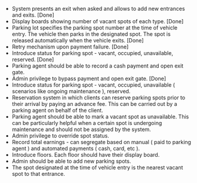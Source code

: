 * System presents an exit when asked and allows to add new entrances and exits. [Done]
* Display boards showing number of vacant spots of each type. [Done]
* Parking lot specifies the parking spot number at the time of vehicle entry. The vehicle then parks in the designated spot. The spot is released automatically when the vehicle exits. [Done]
* Retry mechanism upon payment failure. [Done]
* Introduce status for parking spot - vacant, occupied, unavailable, reserved. [Done]
* Parking agent should be able to record a cash payment and open exit gate.
* Admin privilege to bypass payment and open exit gate. [Done]
* Introduce status for parking spot - vacant, occupied, unavailable ( scenarios like ongoing maintenance ), reserved.
* Reservation system in which clients can reserve parking spots prior to their arrival by paying an advance fee. This can be carried out by a parking agent on behalf of the client.
* Parking agent should be able to mark a vacant spot as unavailable. This can be particularly helpful when a certain spot is undergoing maintenance and should not be assigned by the system.
* Admin privilege to override spot status.
* Record total earnings - can segregate based on manual ( paid to parking agent ) and automated payments ( cash, card, etc ).
* Introduce floors. Each floor should have their display board.
* Admin should be able to add new parking spots.
* The spot designated at the time of vehicle entry is the nearest vacant spot to that entrance.
